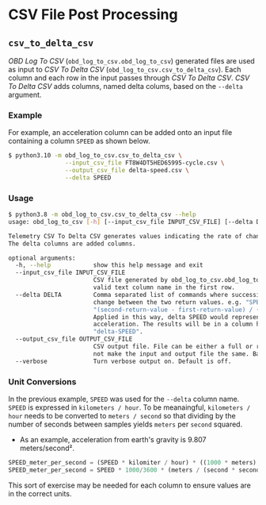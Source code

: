 # CSV File Post Processing

## ```csv_to_delta_csv```

*OBD Log To CSV* (```obd_log_to_csv.obd_log_to_csv```) generated files are used as input to *CSV To Delta CSV* (```obd_log_to_csv.csv_to_delta_csv```).  Each column and each row in the input passes through *CSV To Delta CSV*.  *CSV To Delta CSV* adds columns, named delta colums, based on the ```--delta``` argument.

### Example

For example, an acceleration column can be added onto an input file containing a column ```SPEED``` as shown below.

```bash
$ python3.10 -m obd_log_to_csv.csv_to_delta_csv \
                --input_csv_file FT8W4DT5HED65995-cycle.csv \
                --output_csv_file delta-speed.csv \
                --delta SPEED
```

### Usage

```bash
$ python3.8 -m obd_log_to_csv.csv_to_delta_csv --help
usage: obd_log_to_csv [-h] [--input_csv_file INPUT_CSV_FILE] [--delta DELTA] [--output_csv_file OUTPUT_CSV_FILE] [--verbose]

Telemetry CSV To Delta CSV generates values indicating the rate of change for identified columns. All original columns pass through unmolested.
The delta columns are added columns.

optional arguments:
  -h, --help            show this help message and exit
  --input_csv_file INPUT_CSV_FILE
                        CSV file generated by obd_log_to_csv.obd_log_to_csv that includes the header. That is, each column in the file has a
                        valid text column name in the first row.
  --delta DELTA         Comma separated list of commands where successive pairs of non-null return values would be used to calculate the rate of
                        change between the two return values. e.g. "SPEED,FUEL_LEVEL,THROTTLE_POSITION". Calculated using
                        "(second-return-value - first-return-value) / (second-iso_ts_post - first-iso_ts_post)". 
                        Applied in this way, delta SPEED would represent
                        acceleration. The results will be in a column headed by delta-COMMAND_NAME. e.g. delta SPEED column name would be
                        "delta-SPEED".
  --output_csv_file OUTPUT_CSV_FILE
                        CSV output file. File can be either a full or relative path name. If the file already exists, it will be overwritten. Do
                        not make the input and output file the same. Bad things will happen.
  --verbose             Turn verbose output on. Default is off.
```

### Unit Conversions

In the previous example, ```SPEED``` was used for the ```--delta``` column name.  ```SPEED``` is expressed in ```kilometers / hour```.   To be meanaingful, ```kilometers / hour``` needs to be converted to ```meters / second``` so that dividing by the number of seconds between samples yields ```meters``` per ```second``` squared.

- As an example, acceleration from earth's gravity is 9.807 meters/second².

```python
SPEED_meter_per_second = (SPEED * kilomiter / hour) * ((1000 * meters) / kilometer) * (hour / (3600 * seconds))
SPEED_meter_per_second = SPEED * 1000/3600 * (meters / (second * second))
```

This sort of exercise may be needed for each column to ensure values are in the correct units.
